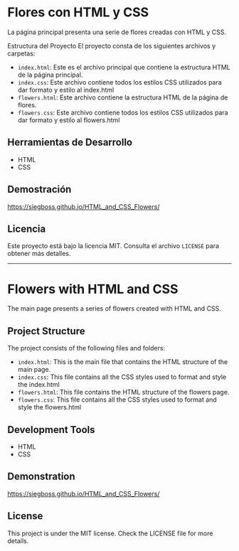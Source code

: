 # Flores con HTML y CSS
La página principal presenta una serie de flores creadas con HTML y CSS.



Estructura del Proyecto
El proyecto consta de los siguientes archivos y carpetas:

- `index.html`: Este es el archivo principal que contiene la estructura HTML de la página principal.
- `index.css`: Este archivo contiene todos los estilos CSS utilizados para dar formato y estilo al index.html
- `flowers.html`: Este archivo contiene la estructura HTML de la página de flores.
- `flowers.css`: Este archivo contiene todos los estilos CSS utilizados para dar formato y estilo al flowers.html
  
## Herramientas de Desarrollo
- HTML
- CSS

## Demostración
https://siegboss.github.io/HTML_and_CSS_Flowers/

## Licencia
Este proyecto está bajo la licencia MIT. Consulta el archivo `LICENSE` para obtener más detalles.

------------------------------

# Flowers with HTML and CSS
The main page presents a series of flowers created with HTML and CSS.

## Project Structure
The project consists of the following files and folders:

- `index.html`: This is the main file that contains the HTML structure of the main page.
- `index.css`: This file contains all the CSS styles used to format and style the index.html
- `flowers.html`: This file contains the HTML structure of the flowers page.
- `flowers.css`: This file contains all the CSS styles used to format and style the flowers.html

## Development Tools
- HTML
- CSS
  
## Demonstration
https://siegboss.github.io/HTML_and_CSS_Flowers/

## License
This project is under the MIT license. Check the LICENSE file for more details.
